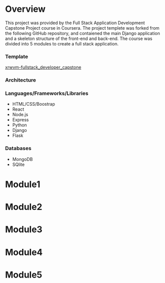 # Overview
This project was provided by the Full Stack Application Development Capstone Project course in Coursera. The project templete was forked from the following GitHub repository, and contaiened the main Django application and a skeleton structure of the front-end and back-end. The course was divided into 5 modules to create a full stack application.

### Template
[xrwvm-fullstack_developer_capstone](https://github.com/ibm-developer-skills-network/xrwvm-fullstack_developer_capstone)

### Architecture

### Languages/Frameworks/Libraries
- HTML/CSS/Boostrap
- React
- Node.js
- Express
- Python
- Django
- Flask

### Databases
- MongoDB
- SQlite

# Module1

# Module2

# Module3
# Module4
# Module5



